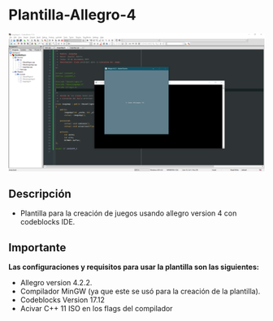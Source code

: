 # Plantilla-Allegro-4

![Captura](Captura.png "Captura")

## Descripción

- Plantilla para la creación de juegos usando allegro version 4 con codeblocks IDE.

## Importante

**Las configuraciones y requisitos para usar la plantilla son las siguientes:**

- Allegro version 4.2.2.
- Compilador MinGW (ya que este se usó para la creación de la plantilla).
- Codeblocks Version 17.12
- Acivar C++ 11 ISO en los flags del compilador
